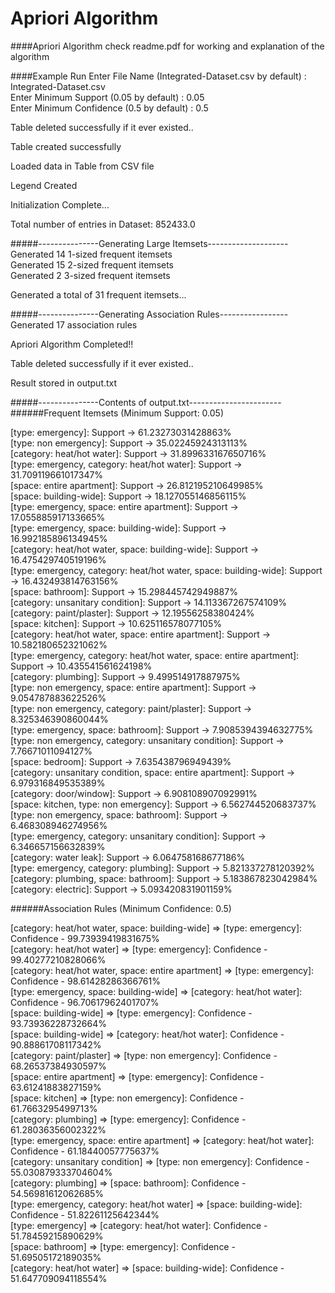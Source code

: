 # Apriori Algorithm
####Apriori Algorithm
check readme.pdf for working and explanation of the algorithm

####Example Run
Enter File Name (Integrated-Dataset.csv by default) : Integrated-Dataset.csv <br />
Enter Minimum Support (0.05 by default) : 0.05 <br />
Enter Minimum Confidence (0.5 by default) : 0.5 <br />

Table deleted successfully if it ever existed..

Table created successfully

Loaded data in Table from CSV file

Legend Created

Initialization Complete...

Total number of entries in Dataset: 852433.0

#####---------------Generating Large Itemsets--------------------<br />
Generated 14 1-sized frequent itemsets <br />
Generated 15 2-sized frequent itemsets <br />
Generated 2 3-sized frequent itemsets <br />

Generated a total of 31 frequent itemsets...

#####---------------Generating Association Rules-----------------<br />
Generated 17 association rules

Apriori Algorithm Completed!!

Table deleted successfully if it ever existed..

Result stored in output.txt

#####---------------Contents of output.txt-----------------------<br />
######Frequent Itemsets (Minimum Support: 0.05)

[type: emergency]: Support ->  61.23273031428863%<br />
[type: non emergency]: Support ->  35.02245924313113%<br />
[category: heat/hot water]: Support ->  31.899633167650716%<br />
[type: emergency, category: heat/hot water]: Support ->  31.709119661017347%<br />
[space: entire apartment]: Support ->  26.812195210649985%<br />
[space: building-wide]: Support ->  18.127055146856115%<br />
[type: emergency, space: entire apartment]: Support ->  17.055885917133665%<br />
[type: emergency, space: building-wide]: Support ->  16.992185896134945%<br />
[category: heat/hot water, space: building-wide]: Support ->  16.475429740519196%<br />
[type: emergency, category: heat/hot water, space: building-wide]: Support ->  16.432493814763156%<br />
[space: bathroom]: Support ->  15.298445742949887%<br />
[category: unsanitary condition]: Support ->  14.113367267574109%<br />
[category: paint/plaster]: Support ->  12.19556258380424%<br />
[space: kitchen]: Support ->  10.625116578077105%<br />
[category: heat/hot water, space: entire apartment]: Support ->  10.582180652321062%<br />
[type: emergency, category: heat/hot water, space: entire apartment]: Support ->  10.435541561624198%<br />
[category: plumbing]: Support ->  9.499514917887975%<br />
[type: non emergency, space: entire apartment]: Support ->  9.054787883622526%<br />
[type: non emergency, category: paint/plaster]: Support ->  8.325346390860044%<br />
[type: emergency, space: bathroom]: Support ->  7.9085394394632775%<br />
[type: non emergency, category: unsanitary condition]: Support ->  7.76671011094127%<br />
[space: bedroom]: Support ->  7.635438796949439%<br />
[category: unsanitary condition, space: entire apartment]: Support ->  6.979316849535389%<br />
[category: door/window]: Support ->  6.908108907092991%<br />
[space: kitchen, type: non emergency]: Support ->  6.562744520683737%<br />
[type: non emergency, space: bathroom]: Support ->  6.468308946274956%<br />
[type: emergency, category: unsanitary condition]: Support ->  6.346657156632839%<br />
[category: water leak]: Support ->  6.064758168677186%<br />
[type: emergency, category: plumbing]: Support ->  5.821337278120392%<br />
[category: plumbing, space: bathroom]: Support ->  5.183867823042984%<br />
[category: electric]: Support ->  5.093420831901159%<br />

######Association Rules (Minimum Confidence: 0.5)

[category: heat/hot water, space: building-wide] => [type: emergency]: Confidence - 99.73939419831675%<br />
[category: heat/hot water] => [type: emergency]: Confidence - 99.40277210828066%<br />
[category: heat/hot water, space: entire apartment] => [type: emergency]: Confidence - 98.61428286366761%<br />
[type: emergency, space: building-wide] => [category: heat/hot water]: Confidence - 96.70617962401707%<br />
[space: building-wide] => [type: emergency]: Confidence - 93.73936228732664%<br />
[space: building-wide] => [category: heat/hot water]: Confidence - 90.88861708117342%<br />
[category: paint/plaster] => [type: non emergency]: Confidence - 68.26537384930597%<br />
[space: entire apartment] => [type: emergency]: Confidence - 63.61241883827159%<br />
[space: kitchen] => [type: non emergency]: Confidence - 61.7663295499713%<br />
[category: plumbing] => [type: emergency]: Confidence - 61.28036356002322%<br />
[type: emergency, space: entire apartment] => [category: heat/hot water]: Confidence - 61.18440057775637%<br />
[category: unsanitary condition] => [type: non emergency]: Confidence - 55.030879333704604%<br />
[category: plumbing] => [space: bathroom]: Confidence - 54.56981612062685%<br />
[type: emergency, category: heat/hot water] => [space: building-wide]: Confidence - 51.82261125642344%<br />
[type: emergency] => [category: heat/hot water]: Confidence - 51.78459215890629%<br />
[space: bathroom] => [type: emergency]: Confidence - 51.69505172189035%<br />
[category: heat/hot water] => [space: building-wide]: Confidence - 51.647709094118554%<br />
